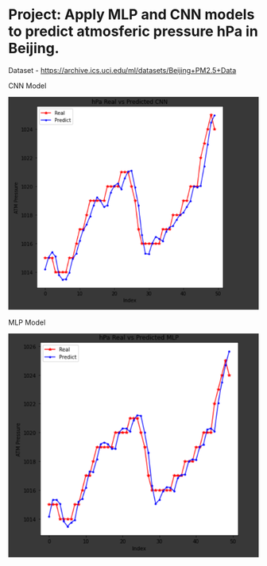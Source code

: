 
# Project: Apply MLP and CNN models to predict atmosferic pressure hPa in Beijing.

Dataset - https://archive.ics.uci.edu/ml/datasets/Beijing+PM2.5+Data

CNN Model

![alt text](https://github.com/fduque/atm_pressure_ioT_forecast_MLP_CNN/blob/master/CNN.PNG)

MLP Model

![alt text](https://github.com/fduque/atm_pressure_ioT_forecast_MLP_CNN/blob/master/MLP.PNG)
